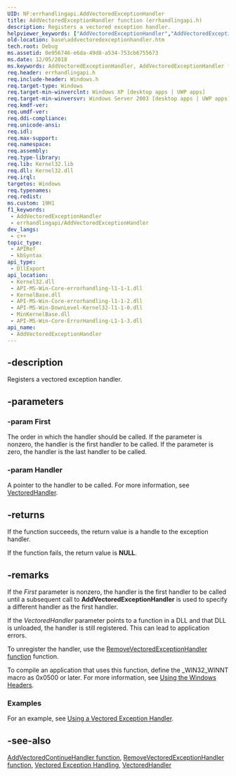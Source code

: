 ```yaml
---
UID: NF:errhandlingapi.AddVectoredExceptionHandler
title: AddVectoredExceptionHandler function (errhandlingapi.h)
description: Registers a vectored exception handler.
helpviewer_keywords: ["AddVectoredExceptionHandler","AddVectoredExceptionHandler function","_win32_addvectoredexceptionhandler","base.addvectoredexceptionhandler","errhandlingapi/AddVectoredExceptionHandler"]
old-location: base\addvectoredexceptionhandler.htm
tech.root: Debug
ms.assetid: 0e956746-e6da-49d8-a534-753cb6755673
ms.date: 12/05/2018
ms.keywords: AddVectoredExceptionHandler, AddVectoredExceptionHandler function, _win32_addvectoredexceptionhandler, base.addvectoredexceptionhandler, errhandlingapi/AddVectoredExceptionHandler
req.header: errhandlingapi.h
req.include-header: Windows.h
req.target-type: Windows
req.target-min-winverclnt: Windows XP [desktop apps | UWP apps]
req.target-min-winversvr: Windows Server 2003 [desktop apps | UWP apps]
req.kmdf-ver: 
req.umdf-ver: 
req.ddi-compliance: 
req.unicode-ansi: 
req.idl: 
req.max-support: 
req.namespace: 
req.assembly: 
req.type-library: 
req.lib: Kernel32.lib
req.dll: Kernel32.dll
req.irql: 
targetos: Windows
req.typenames: 
req.redist: 
ms.custom: 19H1
f1_keywords:
 - AddVectoredExceptionHandler
 - errhandlingapi/AddVectoredExceptionHandler
dev_langs:
 - c++
topic_type:
 - APIRef
 - kbSyntax
api_type:
 - DllExport
api_location:
 - Kernel32.dll
 - API-MS-Win-Core-errorhandling-l1-1-1.dll
 - KernelBase.dll
 - API-MS-Win-Core-errorhandling-l1-1-2.dll
 - API-MS-Win-DownLevel-Kernel32-l1-1-0.dll
 - MinKernelBase.dll
 - API-MS-Win-Core-ErrorHandling-L1-1-3.dll
api_name:
 - AddVectoredExceptionHandler
---
```


## -description

Registers a vectored exception handler.

## -parameters

### -param First

The order in which the handler should be called. If the parameter is nonzero, the handler is the first handler to be called. If the parameter is zero, the handler is the last handler to be called.

### -param Handler

A pointer to the handler to be called. For more information, see [VectoredHandler](/windows/desktop/api/winnt/nc-winnt-pvectored_exception_handler).

## -returns

If the function succeeds, the return value is a handle to the exception handler.

If the function fails, the return value is **NULL**.

## -remarks

If the *First* parameter is nonzero, the handler is the first handler to be called until a subsequent call to **AddVectoredExceptionHandler** is used to specify a different handler as the first handler.

If the *VectoredHandler* parameter points to a function in a DLL and that DLL is unloaded, the handler is still registered. This can lead to application errors.

To unregister the handler, use the [RemoveVectoredExceptionHandler function](nf-errhandlingapi-removevectoredexceptionhandler.md) function.

To compile an application that uses this function, define the _WIN32_WINNT macro as 0x0500 or later. For more information, see [Using the Windows Headers](/windows/desktop/WinProg/using-the-windows-headers).

### Examples

For an example, see [Using a Vectored Exception Handler](/windows/desktop/Debug/using-a-vectored-exception-handler).

## -see-also

[AddVectoredContinueHandler function](nf-errhandlingapi-addvectoredcontinuehandler.md), [RemoveVectoredExceptionHandler function](nf-errhandlingapi-removevectoredexceptionhandler.md), [Vectored Exception Handling](/windows/desktop/Debug/vectored-exception-handling), [VectoredHandler](/windows/desktop/api/winnt/nc-winnt-pvectored_exception_handler)
